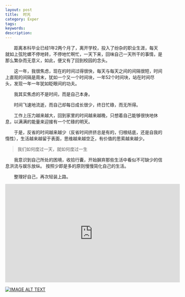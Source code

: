 ```yaml
---
layout: post
title:  时光
category: Exper
tags:
keywords:
description:
---
```




&emsp;&emsp;距离本科毕业已经1年2两个月了，离开学校，投入了纷杂的职业生涯，每天就如上弦陀螺不停地转，不停地忙啊忙，一天下来，回味自己一天所干的事情，是那么繁杂而无意义，如此，便又有了回到校园的念头。

&emsp;&emsp;这一年，我很焦虑，现在的时间过得很快，每天与每天之间的间隔很短，时间上直观的间隔是周末，犹如一个又一个时间块，一年52个时间块，站在时间尽头，发现一年一年犹如眨眼间的功夫。

&emsp;&emsp;我其实焦虑的不是时间，而是自己本身。

&emsp;&emsp;时间飞速地流逝，而自己却每日成长很少，终日忙碌，而无所得。

&emsp;&emsp;工作上压力越来越大，回到家里的时间越来越晚，只想着自己能够很快地休息，以满满的能量来迎接有一个忙碌的明天。

&emsp;&emsp;于是，反省的时间越来越少（反省时间挤挤总是有的，归根结底，还是自我的惰性），生活越来越留于表面，思维越来越空乏，有价值的思索越来越少。

>我们如何度过一天，就如何度过一生

&emsp;&emsp;我意识到自己所处的困境，收拾行囊，开始摒弃那些生活中看似不可缺少的信息洪流与娱乐放纵。 按照少即是多的原则慢慢简化自己的生活。

&emsp;&emsp;整理好自己，再次轻装上路。

<iframe width="560" height="315" src="http://tv.sohu.com/upload/static/share/share_play.html#90268916_9365222_0_9001_0" frameborder="0" allowfullscreen></iframe>


[![IMAGE ALT TEXT](http://img.youtube.com/vi/GzdKMVn8avo/0.jpg)](https://www.youtube.com/embed/GzdKMVn8avo "CameraMaster")


